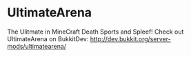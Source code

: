 UltimateArena
=============

The Ulitmate in MineCraft Death Sports and Spleef!
Check out UltimateArena on BukkitDev: http://dev.bukkit.org/server-mods/ultimatearena/
